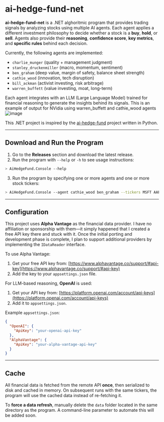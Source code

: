 # ai-hedge-fund-net

**ai-hedge-fund-net** is a .NET alghoritmic program that provides trading signals by analyzing stocks using multiple AI agents. Each agent applies a different investment philosophy to decide whether a stock is a **buy**, **hold**, or **sell**. Agents also provide their **reasoning**, **confidence score**, **key metrics**, and **specific rules** behind each decision.

Currently, the following agents are implemented:

- `charlie_munger` (quality + management judgment)
- `stanley_druckenmiller` (macro, momentum, sentiment)
- `ben_graham`  (deep value, margin of safety, balance sheet strength)
- `cathie_wood` (innovation, tech disruption)
- `bill_ackman` (activist investing, risk arbitrage)
- `warren_buffett` (value investing, moat, long-term)

Each agent integrates with an LLM (Large Language Model) trained for financial reasoning to generate the insights behind its signals.
This is an example of output for NVidia using warren_buffett and cathie_wood agents ![image](https://github.com/user-attachments/assets/a56c89b4-a86c-4299-8645-2d10177f2dc9)

This .NET project is inspired by the [ai-hedge-fund](https://github.com/virattt/ai-hedge-fund) project written in Python.

---
## Download and Run the Program

1. Go to the **Releases** section and download the latest release.
2. Run the program with `--help` or `-h` to see usage instructions:

```bash
> AiHedgeFund.Console --help
```

3. Run the program by specifying one or more agents and one or more stock tickers:

```bash
> AiHedgeFund.Console --agent cathie_wood ben_graham --tickers MSFT AAPL
```

---
## Configuration

This project uses **Alpha Vantage** as the financial data provider. I have no affiliation or sponsorship with them—it simply happened that I created a free API key there and stuck with it. Once the initial porting and development phase is complete, I plan to support additional providers by implementing the `IDataReader` interface.

To use Alpha Vantage:

1. Get your free API key from: [https://www.alphavantage.co/support/#api-key](https://www.alphavantage.co/support/#api-key)
2. Add the key to your `appsettings.json` file.

For LLM-based reasoning, **OpenAI** is used:

1. Get your API key from: [https://platform.openai.com/account/api-keys](https://platform.openai.com/account/api-keys)
2. Add it to `appsettings.json`.

Example `appsettings.json`:

```json
{
  "OpenAI": {
    "ApiKey": "your-openai-api-key"
  },
  "AlphaVantage": {
    "ApiKey": "your-alpha-vantage-api-key"
  }
}
```

---

## Cache

All financial data is fetched from the remote API **once**, then serialized to disk and cached in memory. On subsequent runs with the same tickers, the program will use the cached data instead of re-fetching it.

To **force a data refresh**, manually delete the `data` folder located in the same directory as the program. A command-line parameter to automate this will be added soon.
